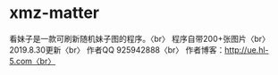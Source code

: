 # xmz-matter
看妹子是一款可刷新随机妹子图的程序。〈br〉
程序自带200+张图片〈br〉
2019.8.30更新〈br〉
作者QQ 925942888〈br〉
作者博客：http://ue.hl-5.com〈br〉
